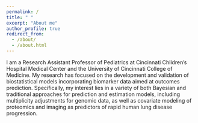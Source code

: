 ```yaml
---
permalink: /
title: " "
excerpt: "About me"
author_profile: true
redirect_from: 
  - /about/
  - /about.html
---
```


I am a Research Assistant Professor of Pediatrics at Cincinnati Children’s Hospital Medical Center and the University of Cincinnati College of Medicine. My research has focused on the development and validation of biostatistical models incorporating biomarker data aimed at outcomes prediction. Specifically, my interest lies in a variety of both Bayesian and traditional approaches for prediction and estimation models, including multiplicity adjustments for genomic data, as well as covariate modeling of proteomics and imaging as predictors of rapid human lung disease progression.

